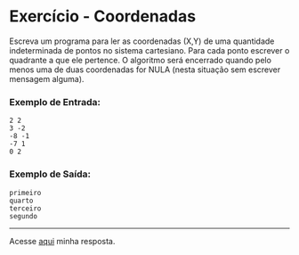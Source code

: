 # Exercício - Coordenadas

Escreva um programa para ler as coordenadas (X,Y) de uma quantidade indeterminada de pontos no sistema cartesiano. Para cada ponto escrever o quadrante a que ele pertence. O algoritmo será encerrado quando pelo menos uma de duas coordenadas for NULA (nesta situação sem escrever mensagem alguma).

### Exemplo de Entrada:

```
2 2
3 -2
-8 -1
-7 1
0 2
```

### Exemplo de Saída:

```
primeiro
quarto
terceiro
segundo
```

---

Acesse [aqui](https://github.com/JonathanBarr0s/Udemy-CSharp/blob/main/00.%20Recapitula%C3%A7%C3%A3o%20de%20L%C3%B3gica%20de%20Programa%C3%A7%C3%A3o/15.%20Coordenadas/SistemaCartesiano/SistemaCartesiano/Program.cs) minha resposta.
